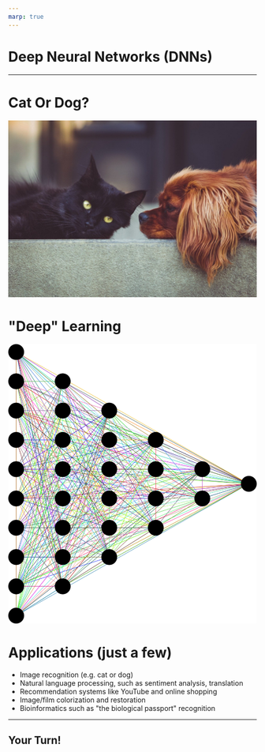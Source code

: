 ```yaml
---
marp: true
---
```


# Deep Neural Networks (DNNs)

<!--
This lesson goes into an example on "Deep Neural Networks" or DNNs. DNNs are a very popular machine learning tool these days,
and are constantly being made better and better by newer implementations and newer algorithms.

Students have already seen forms of neural networks (e.g. convolutional NNs) in this class so far. Artificial neural networks
are based on the premise that, just like a human brain, an algorithm can "learn".

-->

---

# Cat Or Dog?

![](res/cat_and_dog.jpg)

<!--
A common application of a deep neural network is image recognition. For example, we could use a DNN to identify whether 
pictures of pets are cats or dogs.

You might think that you just "know" what a cat and dog is, based on look, feel, sound etc. But we all had to learn this for
ourselves. In a similar way, we can "train" a model to learn, the same way our brain does: with data. We all have a mental
database as to what a cat should look like, and what a dog should look like. These databases have been learned over time, based
on several cats and dogs that we have seen or heard or touched.

In the same way, we can teach a machine to be able to learn what a cat and dog look like, just based on data. We do not tell
the computer any rules, we just let it learn by itself. This is called a "non-parametric" approach, since we are not giving
the computer any parameters to use; we are just letting it learn based on data.

Image Details:
* [cat_and_dog.jpg](https://pixabay.com/photos/dog-cat-pets-animals-friends-2606759/): Pixabay License

-->

# "Deep" Learning

![](res/neural_network.png)

<!--
What makes "deep" neural networks special is that there are multiple layers between the output layer and the input layer. This
allows the algorithm to model more complex relationships better, like non-linear relationships or multi-class classification.
Moreover, the non-parametric approach makes it easier to "plug and play". You can just "plug" your data and hit "play" on a
DNN, and it can generate predictions.

Image Details:
* [neural_network.png](https://pixabay.com/vectors/neural-network-thought-mind-mental-3816319/): Pixabay License

-->

# Applications (just a few)

- Image recognition (e.g. cat or dog)
- Natural language processing, such as sentiment analysis, translation
- Recommendation systems like YouTube and online shopping
- Image/film colorization and restoration
- Bioinformatics such as "the biological passport" recognition

<!--
See [here](https://en.wikipedia.org/wiki/Deep_learning#Applications) for some inspiration.

-->

---

## Your Turn!

<!--
Direct students to the colab.

-->
